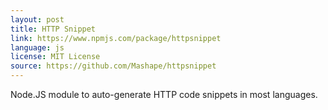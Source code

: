 ```yaml
---
layout: post
title: HTTP Snippet
link: https://www.npmjs.com/package/httpsnippet
language: js
license: MIT License
source: https://github.com/Mashape/httpsnippet
---
```


Node.JS module to auto-generate HTTP code snippets in most languages.
